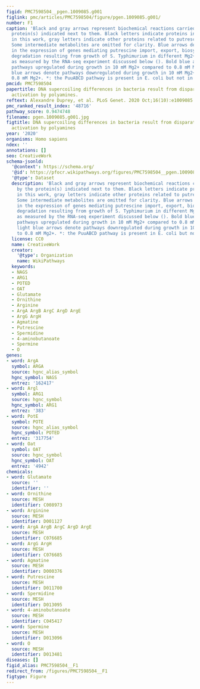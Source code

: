 ```yaml
---
figid: PMC7598504__pgen.1009085.g001
figlink: pmc/articles/PMC7598504/figure/pgen.1009085.g001/
number: F1
caption: 'Black and gray arrows represent biochemical reactions carried out by the
  protein(s) indicated next to them. Black letters indicate proteins investigated
  in this work, gray letters indicate other proteins related to putrescine abundance.
  Some intermediate metabolites are omitted for clarity. Blue arrows denote changes
  in the expression of genes mediating putrescine import, export, biosynthesis or
  degradation resulting from growth of S. Typhimurium in different Mg2+ concentrations
  as measured by the RNA-seq experiment discussed below (). Bold blue arrows denote
  pathways upregulated during growth in 10 mM Mg2+ compared to 0.8 mM Mg2+. Slim light
  blue arrows denote pathways downregulated during growth in 10 mM Mg2+ compared to
  0.8 mM Mg2+. *: the PuuABCD pathway is present in E. coli but not in S. Typhimurium.'
pmcid: PMC7598504
papertitle: DNA supercoiling differences in bacteria result from disparate DNA gyrase
  activation by polyamines.
reftext: Alexandre Duprey, et al. PLoS Genet. 2020 Oct;16(10):e1009085.
pmc_ranked_result_index: '48716'
pathway_score: 0.9474748
filename: pgen.1009085.g001.jpg
figtitle: DNA supercoiling differences in bacteria result from disparate DNA gyrase
  activation by polyamines
year: '2020'
organisms: Homo sapiens
ndex: ''
annotations: []
seo: CreativeWork
schema-jsonld:
  '@context': https://schema.org/
  '@id': https://pfocr.wikipathways.org/figures/PMC7598504__pgen.1009085.g001.html
  '@type': Dataset
  description: 'Black and gray arrows represent biochemical reactions carried out
    by the protein(s) indicated next to them. Black letters indicate proteins investigated
    in this work, gray letters indicate other proteins related to putrescine abundance.
    Some intermediate metabolites are omitted for clarity. Blue arrows denote changes
    in the expression of genes mediating putrescine import, export, biosynthesis or
    degradation resulting from growth of S. Typhimurium in different Mg2+ concentrations
    as measured by the RNA-seq experiment discussed below (). Bold blue arrows denote
    pathways upregulated during growth in 10 mM Mg2+ compared to 0.8 mM Mg2+. Slim
    light blue arrows denote pathways downregulated during growth in 10 mM Mg2+ compared
    to 0.8 mM Mg2+. *: the PuuABCD pathway is present in E. coli but not in S. Typhimurium.'
  license: CC0
  name: CreativeWork
  creator:
    '@type': Organization
    name: WikiPathways
  keywords:
  - NAGS
  - ARG1
  - POTED
  - OAT
  - Glutamate
  - Ornithine
  - Arginine
  - ArgA ArgB ArgC ArgD ArgE
  - ArgG ArgH
  - Agmatine
  - Putrescine
  - Spermidine
  - 4-aminobutanoate
  - Spermine
  - O
genes:
- word: ArgA
  symbol: ARGA
  source: hgnc_alias_symbol
  hgnc_symbol: NAGS
  entrez: '162417'
- word: Argl
  symbol: ARG1
  source: hgnc_symbol
  hgnc_symbol: ARG1
  entrez: '383'
- word: PotE
  symbol: POTE
  source: hgnc_alias_symbol
  hgnc_symbol: POTED
  entrez: '317754'
- word: Oat
  symbol: OAT
  source: hgnc_symbol
  hgnc_symbol: OAT
  entrez: '4942'
chemicals:
- word: Glutamate
  source: ''
  identifier: ''
- word: Ornithine
  source: MESH
  identifier: C008973
- word: Arginine
  source: MESH
  identifier: D001127
- word: ArgA ArgB ArgC ArgD ArgE
  source: MESH
  identifier: C076685
- word: ArgG ArgH
  source: MESH
  identifier: C076685
- word: Agmatine
  source: MESH
  identifier: D000376
- word: Putrescine
  source: MESH
  identifier: D011700
- word: Spermidine
  source: MESH
  identifier: D013095
- word: 4-aminobutanoate
  source: MESH
  identifier: C045417
- word: Spermine
  source: MESH
  identifier: D013096
- word: O
  source: MESH
  identifier: D013481
diseases: []
figid_alias: PMC7598504__F1
redirect_from: /figures/PMC7598504__F1
figtype: Figure
---
```

